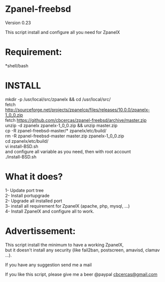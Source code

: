Zpanel-freebsd
===============
Version 0.23

This script install and configure all you need for ZpanelX


Requirement:
==============
*shell/bash  

 INSTALL
=========
mkdir -p /usr/local/src/zpanelx && cd /usr/local/src/  
fetch http://sourceforge.net/projects/zpanelcp/files/releases/10.0.0/zpanelx-1_0_0.zip  
fetch https://github.com/cbcercas/zpanel-freebsd/archive/master.zip  
unzip -d zpanelx zpanelx-1_0_0.zip && unzip master.zip  
cp -R zpanel-freebsd-master/* zpanelx/etc/build/  
rm -R zpanel-freebsd-master master.zip zpanelx-1_0_0.zip  
cd zpanelx/etc/build/  
vi install-BSD.sh  
and configure all variable as you need, then with root account  
./install-BSD.sh  

 What it does?
===============
1- Update port tree  
2- Install portupgrade  
2- Upgrade all installed port  
3- install all requirement for ZpanelX (apache, php, mysql, ...)  
4- Install ZpanelX and configure all to work.  

 Advertissement:
=================
This script install the minimum to have a working ZpanelX,  
but it doesn't install any security (like fail2ban, postscreen, amavisd, clamav ...).   



If you have any suggestion send me a mail

If you like this script, please give me a beer
@paypal cbcercas@gmail.com
